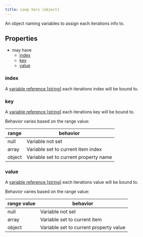 ```yaml
---
title: Loop Vars [object]
---
```


An object naming variables to assign each iterations info to.

## Properties
- may have
  - [index](#index)
  - [key](#key)
  - [value](#value)

### index
A [variable reference [string]](../variable-reference.md) each iterations index will be bound to.

### key
A [variable reference [string]](../variable-reference.md) each iterations key will be bound to.

Behavior varies based on the range value:  

|range|behavior|
|--|--|
|null|Variable not set|
|array|Variable set to current item index|
|object|Variable set to current property name|

### value
A [variable reference [string]](../variable-reference.md) each iterations value will be bound to.

Behavior varies based on the range value:  

|range value|behavior|
|--|--|
|null|Variable not set|
|array|Variable set to current item|
|object|Variable set to current property value|